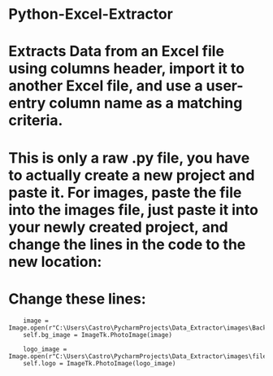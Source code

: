 # Python-Excel-Extractor
# Extracts Data from an Excel file using columns header, import it to another Excel file, and use a user-entry column name as a matching criteria.

# This is only a raw .py file, you have to actually create a new project and paste it. For images, paste the file into the images file, just paste it into your newly created project, and change the lines in the code to the new location:

# Change these lines: 
        image = Image.open(r"C:\Users\Castro\PycharmProjects\Data_Extractor\images\Background.jpeg")
        self.bg_image = ImageTk.PhotoImage(image)

        logo_image = Image.open(r"C:\Users\Castro\PycharmProjects\Data_Extractor\images\file.ico")
        self.logo = ImageTk.PhotoImage(logo_image)

